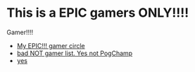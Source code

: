 # This is a EPIC gamers ONLY!!!!

Gamer!!!!

- [My EPIC!!! gamer circle](circle/)
- [bad NOT gamer list. Yes not PogChamp](to-do.txt)
- [yes](stickman/)
